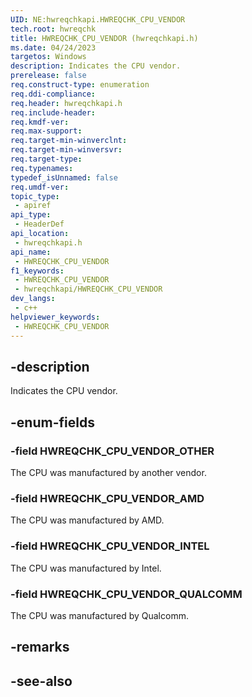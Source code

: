 ```yaml
---
UID: NE:hwreqchkapi.HWREQCHK_CPU_VENDOR
tech.root: hwreqchk
title: HWREQCHK_CPU_VENDOR (hwreqchkapi.h)
ms.date: 04/24/2023
targetos: Windows
description: Indicates the CPU vendor.
prerelease: false
req.construct-type: enumeration
req.ddi-compliance: 
req.header: hwreqchkapi.h
req.include-header: 
req.kmdf-ver: 
req.max-support: 
req.target-min-winverclnt: 
req.target-min-winversvr: 
req.target-type: 
req.typenames: 
typedef_isUnnamed: false
req.umdf-ver: 
topic_type:
 - apiref
api_type:
 - HeaderDef
api_location:
 - hwreqchkapi.h
api_name:
 - HWREQCHK_CPU_VENDOR
f1_keywords:
 - HWREQCHK_CPU_VENDOR
 - hwreqchkapi/HWREQCHK_CPU_VENDOR
dev_langs:
 - c++
helpviewer_keywords:
 - HWREQCHK_CPU_VENDOR
---
```


## -description

Indicates the CPU vendor.

## -enum-fields

### -field HWREQCHK_CPU_VENDOR_OTHER

The CPU was manufactured by another vendor.

### -field HWREQCHK_CPU_VENDOR_AMD

The CPU was manufactured by AMD.

### -field HWREQCHK_CPU_VENDOR_INTEL

The CPU was manufactured by Intel.

### -field HWREQCHK_CPU_VENDOR_QUALCOMM

The CPU was manufactured by Qualcomm.

## -remarks

## -see-also
